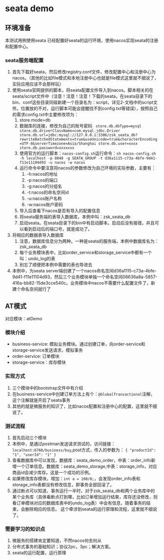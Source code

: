 # seata demo #
## 环境准备 ##
本测试用例使用seata
已经配置好seata的运行环境，使用nacos实现seata的注册和配置中心。
### seata服务端配置 ###
1. 首先下载好seata，然后修改registry.conf文件，修改配置中心和注册中心为nacos。（其他的比如file模式和本地注册中心也就是file模式这里就不细说了，实际应用应该不会那样玩）
2. 使用seata官网提供的脚本，将seata配置文件导入到nacos。脚本相关的在seata/script文件中（注意！注意！注意！下载的seata，在seata目录下的bin、conf这些目录同级新建一个目录名为：script，详见2-文档中的script文件。位置放的不对，运行脚本可能会提醒找不到config.txt等错误），按照自己的需求config.txt中主要修改项为：
   1. store.mode=db
   2. 数据库的连接，修改为自己的账号密码
   `` store.db.dbType=mysql
      store.db.driverClassName=com.mysql.jdbc.Driver
      store.db.url=jdbc:mysql://127.0.0.1:3306/zsk_seata_db?rewriteBatchedStatements=true&useUnicode=true&characterEncoding=UTF-8&serverTimezone=Asia/Shanghai
      store.db.user=xxxx
      store.db.password=xxxxxxx``
   3. 使用官方的运行脚本：`nacos-config.sh`运行命令：`sh nacos-config.sh -h localhost -p 8848 -g SEATA_GROUP -t d36a1115-c73a-4bfe-9d41-f11e11104d93 -u nacos -w nacos`
   4. 运行命令中要注意将nacos的参数修改为自己环境的实际参数，主要有：
      1. -h:nacos的地址
      2. -p:nacos的端口
      3. -g:nacos的分组名
      4. -t:nacos的命名空间id
      5. -u:nacos账户名称
      6. -w:nacos账户密码
   5. 导入后查看下nacos是否有导入的配置信息
   6. 将seata服务端的表导入数据库，本例中叫：zsk_seata_db
   7. 启动seata。在seata目录下的bin中有启动脚本。启动后没有报错，并且可以看到启动后的端口号，就是成功了。
3. 将相应的数据表导入数据库
   1. 注意，数据库信息分为两种。一种是seata的服务端，本例中数据库名为：zsk_seata_db
   2. 每个业务模块表中，比如order_service和storage_service中都有一个叫：undo_log的表
   3. 别忘了顺便把本例中需要的表也导进去
4. 本例中，为seata server端创建了一个nacos命名空间d36a1115-c73a-4bfe-9d41-f11e11104d93，然后三个业务模块单独一个命名空间06636a8a-5857-416a-bb82-15de3cce540c。业务模块中nacos不需要什么配置文件了，新建个命名空间就行了
## AT模式 ##
对应模块：atDemo
### 模块介绍 ###
- business-service: 模拟业务模块。通过创建订单，向order-service和storage-service发送请求，模拟事务
- order-service: 订单模块
- storage-service：库存模块
### 实现方式 ###
1. 三个模块中的bootstrap文件中有介绍
2. 在business-service中创建订单方法上有个：`@GlobalTransactional`注解，这个注解就是开启了seata事务
3. 其他的就是微服务的知识了，比如nacos配置和注册中心的配置，这里就不细说了。
### 测试流程 ###
1. 首先启动三个模块
2. 本例中，是通过postman发送请求测试的，访问链接：`localhost:6760/business/buy`,post方式，传入的参数为：
`{
   "productId": "1",
   "userId": "1"
   }`
3. 查看数据库中可以发现，数据库：seata_demo_order，中表：order_info新增一个订单信息。数据库：seata_demo_storage,中表：storage_info，对应商品id会减少库存。这是一个成功的示例。
4. 如果修改库存模块，增加：`int a = 100/0;`，会发现order_info表和storage_info表都没有修改信息，即事务全部回滚了。
5. 通过断点可以知道，事务运行一半时，对于zsk_seata_db和两个业务库中的某个业务库（具体看断点打到哪，比如订单增加运行结束，库存还没修改，则看订单模块对应的数据库表中的undo_log表）中会有信息，随着事务的结束，会删除相应的信息。
这个牵涉到seata的运行原理和流程，这里就不细说了。
### 需要学习的知识点 ###
1. 微服务的搭建肯定要知道，不然nacos何去何从
2. 分布式事务的基础知识；协议2pc，3pc；解决方案。
3. seata的运行配置，运行原理
